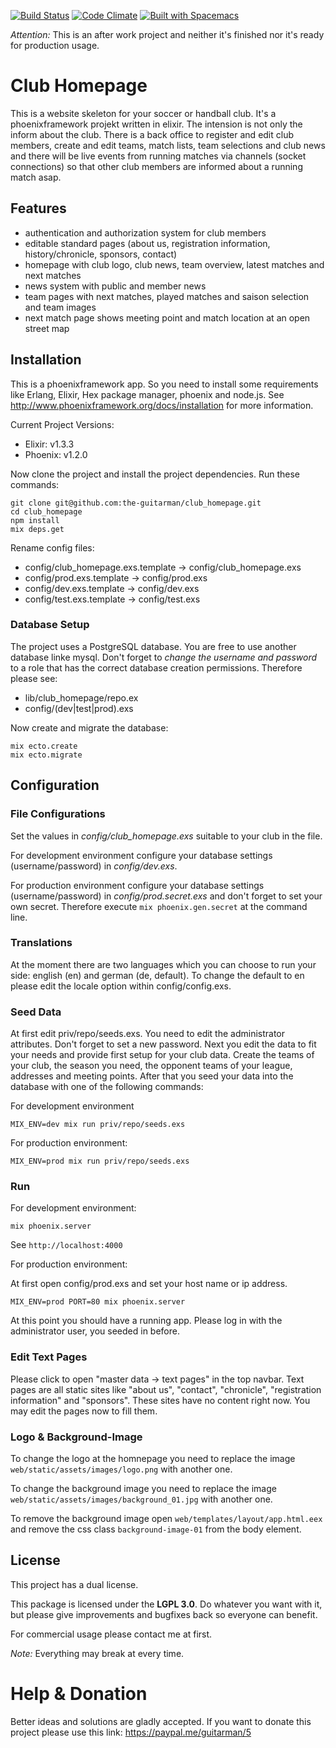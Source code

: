 [![Build Status](https://travis-ci.org/the-guitarman/club_homepage.svg?branch=master)](https://travis-ci.org/the-guitarman/club_homepage)
[![Code Climate](https://codeclimate.com/github/the-guitarman/club_homepage/badges/gpa.svg)](https://codeclimate.com/github/the-guitarman/club_homepage)
[![Built with Spacemacs](https://cdn.rawgit.com/syl20bnr/spacemacs/442d025779da2f62fc86c2082703697714db6514/assets/spacemacs-badge.svg)](http://github.com/syl20bnr/spacemacs)

*Attention:* This is an after work project and neither it's finished nor it's ready for production usage.

# Club Homepage

This is a website skeleton for your soccer or handball club. It's a phoenixframework projekt written in elixir. The intension is not only the inform about the club. There is a back office to register and edit club members, create and edit teams, match lists, team selections and club news and there will be live events from running matches via channels (socket connections) so that other club members are informed about a running match asap.

## Features

- authentication and authorization system for club members
- editable standard pages (about us, registration information, history/chronicle, sponsors, contact)
- homepage with club logo, club news, team overview, latest matches and next matches
- news system with public and member news
- team pages with next matches, played matches and saison selection and team images
- next match page shows meeting point and match location at an open street map

## Installation

This is a phoenixframework app. So you need to install some requirements like Erlang, Elixir, Hex package manager, phoenix and node.js. See http://www.phoenixframework.org/docs/installation for more information.

Current Project Versions: 

- Elixir: v1.3.3
- Phoenix: v1.2.0

Now clone the project and install the project dependencies. Run these commands:

````
git clone git@github.com:the-guitarman/club_homepage.git
cd club_homepage
npm install
mix deps.get
````

Rename config files:
- config/club_homepage.exs.template -> config/club_homepage.exs
- config/prod.exs.template -> config/prod.exs
- config/dev.exs.template -> config/dev.exs
- config/test.exs.template -> config/test.exs

### Database Setup

The project uses a PostgreSQL database. You are free to use another database linke mysql. Don't forget to *change the username and password* to a role that has the correct database creation permissions. Therefore please see: 

- lib/club_homepage/repo.ex
- config/(dev|test|prod).exs

Now create and migrate the database:

````
mix ecto.create
mix ecto.migrate
````

## Configuration

### File Configurations

Set the values in *config/club_homepage.exs* suitable to your club in the file.

For development environment configure your database settings (username/password) in *config/dev.exs*. 

For production environment configure your database settings (username/password) in *config/prod.secret.exs* and don't forget to set your own secret. Therefore execute `mix phoenix.gen.secret` at the command line.

### Translations

At the moment there are two languages which you can choose to run your side: english (en) and german (de, default). To change the default to en please edit the locale option within config/config.exs. 

### Seed Data

At first edit priv/repo/seeds.exs. You need to edit the administrator attributes. Don't forget to set a new password. Next you edit the data to fit your needs and provide first setup for your club data. Create the teams of your club, the season you need, the opponent teams of your league, addresses and meeting points. After that you seed your data into the database with one of the following commands: 

For development environment
````
MIX_ENV=dev mix run priv/repo/seeds.exs
````

For production environment:
````
MIX_ENV=prod mix run priv/repo/seeds.exs
````

### Run

For development environment:

````
mix phoenix.server 
````

See `http://localhost:4000`


For production environment:

At first open config/prod.exs and set your host name or ip address.

````
MIX_ENV=prod PORT=80 mix phoenix.server 
````

At this point you should have a running app. Please log in with the administrator user, you seeded in before.

### Edit Text Pages

Please click to open "master data -> text pages" in the top navbar. Text pages are all static sites like "about us", "contact", "chronicle", "registration information" and "sponsors". These sites have no content right now. You may edit the pages now to fill them.

### Logo & Background-Image

To change the logo at the homnepage you need to replace the image `web/static/assets/images/logo.png` with another one.

To change the background image you need to replace the image `web/static/assets/images/background_01.jpg` with another one.

To remove the background image open `web/templates/layout/app.html.eex` and remove the css class `background-image-01` from the body element.

## License

This project has a dual license.

This package is licensed under
the **LGPL 3.0**. Do whatever you want with it, but please give improvements and bugfixes back so everyone can benefit.

For commercial usage please contact me at first.

*Note:* Everything may break at every time.

# Help & Donation

Better ideas and solutions are gladly accepted. If you want to donate this project please use this link: https://paypal.me/guitarman/5
